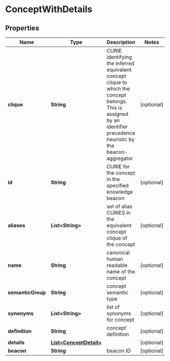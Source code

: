 
# ConceptWithDetails

## Properties
Name | Type | Description | Notes
------------ | ------------- | ------------- | -------------
**clique** | **String** | CURIE identifying the inferred equivalent concept clique to which the concept belongs. This is assigned by an identifier precedence heuristic by the beacon-aggregator  |  [optional]
**id** | **String** | CURIE for the concept in the specified knowledge beacon  |  [optional]
**aliases** | **List&lt;String&gt;** | set of alias CURIES in the equivalent concept clique of the concept  |  [optional]
**name** | **String** | canonical human readable name of the concept  |  [optional]
**semanticGroup** | **String** | concept semantic type  |  [optional]
**synonyms** | **List&lt;String&gt;** | list of synonyms for concept  |  [optional]
**definition** | **String** | concept definition  |  [optional]
**details** | [**List&lt;ConceptDetail&gt;**](ConceptDetail.md) |  |  [optional]
**beacon** | **String** | beacon ID  |  [optional]



